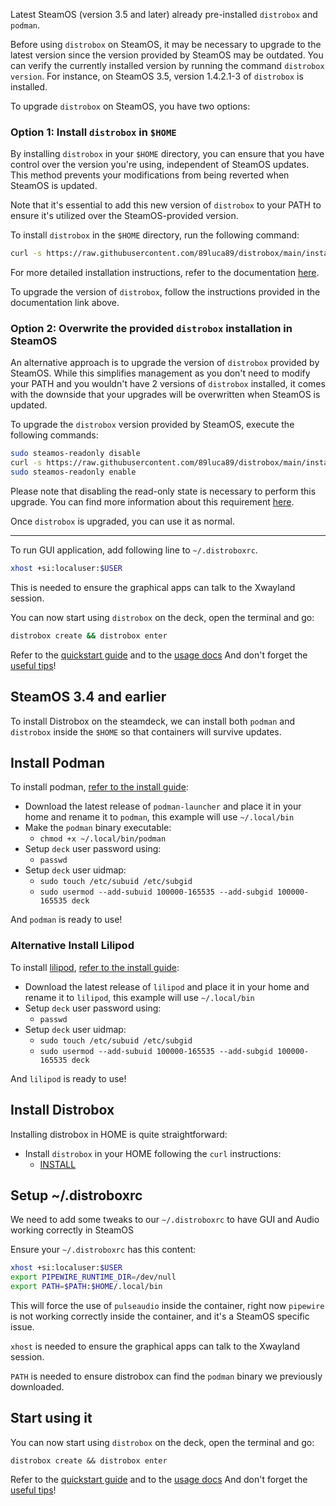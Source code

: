 Latest SteamOS (version 3.5 and later) already pre-installed `distrobox` and `podman`.

Before using `distrobox` on SteamOS, it may be necessary to upgrade to the latest version since the version provided by
SteamOS may be outdated. You can verify the currently installed version by running the command `distrobox version`. For
instance, on SteamOS 3.5, version 1.4.2.1-3 of `distrobox` is installed.

To upgrade `distrobox` on SteamOS, you have two options:

### Option 1: Install `distrobox` in `$HOME`

By installing `distrobox` in your `$HOME` directory, you can ensure that you have control over the version you're using,
independent of SteamOS updates. This method prevents your modifications from being reverted when SteamOS is updated.

Note that it's essential to add this new version of `distrobox` to your PATH to ensure it's utilized over the
SteamOS-provided version.

To install `distrobox` in the `$HOME` directory, run the following command:

```sh
curl -s https://raw.githubusercontent.com/89luca89/distrobox/main/install | sh -s -- --prefix $HOME
```

For more detailed installation instructions, refer to the documentation
[here](https://github.com/89luca89/distrobox/blob/main/docs/README.md#alternative-methods).

To upgrade the version of `distrobox`, follow the instructions provided in the documentation link above.

### Option 2: Overwrite the provided `distrobox` installation in SteamOS

An alternative approach is to upgrade the version of `distrobox` provided by SteamOS. While this simplifies management
as you don't need to modify your PATH and you wouldn't have 2 versions of `distrobox` installed, it comes with the
downside that your upgrades will be overwritten when SteamOS is updated.

To upgrade the `distrobox` version provided by SteamOS, execute the following commands:

```sh
sudo steamos-readonly disable
curl -s https://raw.githubusercontent.com/89luca89/distrobox/main/install | sudo sh -s -- --prefix /usr
sudo steamos-readonly enable
```

Please note that disabling the read-only state is necessary to perform this upgrade. You can find more information about
this requirement [here](https://help.steampowered.com/en/faqs/view/671A-4453-E8D2-323C).

Once `distrobox` is upgraded, you can use it as normal.

---

To run GUI application, add following line to `~/.distroboxrc`.

```sh
xhost +si:localuser:$USER
```

This is needed to ensure the graphical apps can talk to the Xwayland session.

You can now start using `distrobox` on the deck, open the terminal and go:

```sh
distrobox create && distrobox enter
```

Refer to the [quickstart guide](../README.md#quick-start) and to the [usage docs](../usage/usage.md)
And don't forget the [useful tips](../useful_tips.md)!

## SteamOS 3.4 and earlier

To install Distrobox on the steamdeck, we can install both `podman` and `distrobox`
inside the `$HOME` so that containers will survive updates.

## Install Podman

To install podman, [refer to the install guide](install_podman_static.md#):

- Download the latest release of `podman-launcher` and place it in your home and rename it to `podman`,
  this example will use `~/.local/bin`
- Make the `podman` binary executable:
  - `chmod +x ~/.local/bin/podman`
- Setup `deck` user password using:
  - `passwd`
- Setup `deck` user uidmap:
  - `sudo touch /etc/subuid /etc/subgid`
  - `sudo usermod --add-subuid 100000-165535 --add-subgid 100000-165535 deck`

And `podman` is ready to use!

### Alternative Install Lilipod

To install [lilipod](https://github.com/89luca89/lilipod), [refer to the install guide](install_lilipod_static.md#):

- Download the latest release of `lilipod` and place it in your home and rename it to `lilipod`,
  this example will use `~/.local/bin`
- Setup `deck` user password using:
  - `passwd`
- Setup `deck` user uidmap:
  - `sudo touch /etc/subuid /etc/subgid`
  - `sudo usermod --add-subuid 100000-165535 --add-subgid 100000-165535 deck`

And `lilipod` is ready to use!

## Install Distrobox

Installing distrobox in HOME is quite straightforward:

- Install `distrobox` in your HOME following the `curl` instructions:
  - [INSTALL](../README.md#curl-or-wget)

## Setup ~/.distroboxrc

We need to add some tweaks to our `~/.distroboxrc` to have GUI and Audio working
correctly in SteamOS

Ensure your `~/.distroboxrc` has this content:

```sh
xhost +si:localuser:$USER
export PIPEWIRE_RUNTIME_DIR=/dev/null
export PATH=$PATH:$HOME/.local/bin
```

This will force the use of `pulseaudio` inside the container, right now `pipewire`
is not working correctly inside the container, and it's a SteamOS specific issue.

`xhost` is needed to ensure the graphical apps can talk to the Xwayland session.

`PATH` is needed to ensure distrobox can find the `podman` binary we previously
downloaded.

## Start using it

You can now start using `distrobox` on the deck, open the terminal and go:

`distrobox create && distrobox enter`

Refer to the [quickstart guide](../README.md#quick-start) and to the [usage docs](../usage/usage.md)
And don't forget the [useful tips](../useful_tips.md)!
